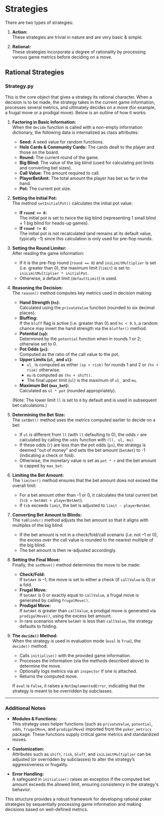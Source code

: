 # Strategies

There are two types of strategies:

1. **Action:**  
   These strategies are trivial in nature and are very basic & simple.

2. **Rational:**  
   These strategies incorporate a degree of rationality by processing various game metrics before deciding on a move.

## Rational Strategies

### Strategy.py

This is the core object that gives a strategy its rational character. When a decision is to be made, the strategy takes in the current game information, processes several metrics, and ultimately decides on a move (for example, a frugal move or a prodigal move). Below is an outline of how it works:

1. **Factoring in Basic Information:**  
   When the `decide` function is called with a non-empty information dictionary, the following data is internalized as class attributes:
   - **Seed:** A seed value for random functions.
   - **Hole Cards & Community Cards:** The cards dealt to the player and those on the board.
   - **Round:** The current round of the game.
   - **Big Blind:** The value of the big blind (used for calculating pot limits and converting bet sizes).
   - **Call Value:** The amount required to call.
   - **PlayerBetAmt:** The total amount the player has bet so far in the hand.
   - **Pot:** The current pot size.

2. **Setting the Initial Pot:**  
   The method `setInitialPot()` calculates the initial pot value:
   - **If `round == 0`:**  
     The initial pot is set to twice the big blind (representing 1 small blind + 1 big blind for heads-up games).
   - **If `round != 0`:**  
     The initial pot is not recalculated (and remains at its default value, typically –1) since this calculation is only used for pre-flop rounds.

3. **Setting the Round Limiter:**  
   After reading the game information:
   - If it is the pre-flop round (`round == 0`) and `iniLimitMultiplier` is set (i.e. greater than 0), the maximum limit (`limit`) is set to `iniLimitMultiplier * initialPot`.
   - Otherwise, a default limit (`defaultLimit`) is used.

4. **Reasoning the Decision:**  
   The `reason()` method computes key metrics used in decision making:
   - **Hand Strength (`hs`):**  
     Calculated using the `privateValue` function (rounded to six decimal places).
   - **Bluffing:**  
     If the `bluff` flag is active (i.e. greater than 0) and `hs < 0.5`, a random chance may invert the hand strength via the `bluffer()` method.
   - **Potential (`sp`):**  
     Determined by the `potential` function when in rounds 1 or 2; otherwise set to 0.
   - **Pot Odds (`ps`):**  
     Computed as the ratio of the call value to the pot.
   - **Upper Limits (`ul_` and `ul`):**  
     - `ul_` is computed as either `(sp + risk)` for rounds 1 and 2 or `(hs + risk)` otherwise.
     - `mu` is computed as `(hs + shift)`.
     - The final upper limit (`ul`) is the maximum of `ul_` and `mu`.
   - **Maximum Bet (`max_bet`):**  
     Calculated as `ul * pot` (rounded appropriately).

   (Note: The lower limit `ll` is set to `0` by default and is used in subsequent bet calculations.)

5. **Determining the Bet Size:**  
   The `setBet()` method uses the metrics computed earlier to decide on a bet:
   - If `ul` is different from `ll` (with `ll` defaulting to 0), the odds `r` are calculated by calling the `odds` function with `(ll, ul, mu)`.
   - If these odds (`r`) are less than the pot odds (`ps`), the strategy is deemed "out of money" and sets the bet amount (`betAmt`) to -1 (indicating a check or fold).
   - Otherwise, the monetary value is set as `pot * r` and the bet amount is capped by `max_bet`.

6. **Limiting the Bet Amount:**  
   The `limiter()` method ensures that the bet amount does not exceed the overall limit:
   - For a bet amount other than –1 or 0, it calculates the total current bet (`tcb = betAmt + playerBetAmt`).
   - If `tcb` exceeds `limit`, the bet is adjusted to `limit - playerBetAmt`.

7. **Converting Bet Amount to Blinds:**  
   The `toBlinds()` method adjusts the bet amount so that it aligns with multiples of the big blind:
   - If the bet amount is not in a check/fold/call scenario (i.e. not –1 or 0), the excess over the call value is rounded to the nearest multiple of the big blind.
   - The bet amount is then re-adjusted accordingly.

8. **Setting the Final Move:**  
   Finally, the `setMove()` method determines the move to be made:
   - **Check/Fold:**  
     If `betAmt` is –1, the move is set to either a check (if `callValue` is 0) or a fold.
   - **Frugal Move:**  
     If `betAmt` is 0 or exactly equal to `callValue`, a frugal move is generated by calling `frugalMove()`.
   - **Prodigal Move:**  
     If `betAmt` is greater than `callValue`, a prodigal move is generated via `prodigalMove()`, using the excess bet amount.
   - In rare scenarios where `betAmt` is less than `callValue`, the strategy defaults to folding.

9. **The `decide()` Method:**  
   When the strategy is used in evaluation mode (`eval` is `True`), the `decide()` method:
   - Calls `initialise()` with the provided game information.
   - Processes the information (via the methods described above) to determine the move.
   - Optionally logs metrics via an `inspector` if one is attached.
   - Returns the computed move.
   
   If `eval` is `False`, it raises a `NotImplementedError`, indicating that the strategy is meant to be overridden by subclasses.

---

### Additional Notes

- **Modules & Functions:**  
  This strategy uses helper functions (such as `privateValue`, `potential`, `odds`, `frugalMove`, and `prodigalMove`) imported from the `poker_metrics` package. These functions supply critical game metrics and standardized moves.

- **Customization:**  
  Attributes such as `shift`, `risk`, `bluff`, and `iniLimitMultiplier` can be adjusted (or overridden by subclasses) to alter the strategy’s aggressiveness or frugality.

- **Error Handling:**  
  A safeguard in `initialise()` raises an exception if the computed bet amount exceeds the allowed limit, ensuring consistency in the strategy's behavior.

This structure provides a robust framework for developing rational poker strategies by sequentially processing game information and making decisions based on well-defined metrics.